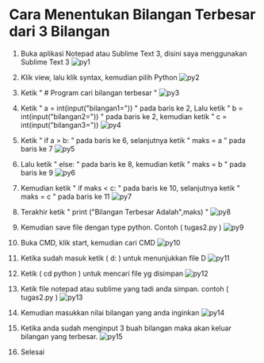 # Cara Menentukan Bilangan Terbesar dari 3 Bilangan
1. Buka aplikasi Notepad atau Sublime Text 3, disini saya menggunakan Sublime Text 3
![py1](https://user-images.githubusercontent.com/46699512/52532770-73875180-2d5c-11e9-8b96-ee6e699d8762.JPG)

2. Klik view, lalu klik syntax, kemudian pilih Python
![py2](https://user-images.githubusercontent.com/46699512/52532725-155a6e80-2d5c-11e9-98c1-c2ddfe95fde2.png)

3. Ketik " # Program cari bilangan terbesar "
![py3](https://user-images.githubusercontent.com/46699512/52532728-155a6e80-2d5c-11e9-9ae3-93d022d8b520.png)

4. Ketik " a = int(input("bilangan1=")) " pada baris ke 2, Lalu ketik " b = int(input("bilangan2=")) " pada baris ke 2, kemudian ketik " c = int(input("bilangan3="))
![py4](https://user-images.githubusercontent.com/46699512/52532729-15f30500-2d5c-11e9-9790-2ae1a68a8aa6.png)

5. Ketik " if a > b: " pada baris ke 6, selanjutnya ketik " maks = a " pada baris ke 7
![py5](https://user-images.githubusercontent.com/46699512/52532731-15f30500-2d5c-11e9-8b4d-49ff0e9d92d2.png)

6. Lalu ketik " else: " pada baris ke 8, kemudian ketik " maks = b " pada baris ke 9
![py6](https://user-images.githubusercontent.com/46699512/52532733-17bcc880-2d5c-11e9-88c4-9e398e6f242e.png)

7. Kemudian ketik " if maks < c: " pada baris ke 10, selanjutnya ketik " maks = c " pada baris ke 11
![py7](https://user-images.githubusercontent.com/46699512/52532734-18555f00-2d5c-11e9-80ac-1e15d294f765.png)

8. Terakhir ketik " print ("Bilangan Terbesar Adalah",maks) "
![py8](https://user-images.githubusercontent.com/46699512/52532735-18555f00-2d5c-11e9-98df-e614c1919b96.png)

9. Kemudian save file dengan type python. Contoh ( tugas2.py )
![py9](https://user-images.githubusercontent.com/46699512/52532736-18edf580-2d5c-11e9-99c9-63341beaa667.png)

10. Buka CMD, klik start, kemudian cari CMD
![py10](https://user-images.githubusercontent.com/46699512/52532737-18edf580-2d5c-11e9-815c-fd8988befa29.png)

11. Ketika sudah masuk ketik ( d: ) untuk menunjukkan file D
![py11](https://user-images.githubusercontent.com/46699512/52532738-19868c00-2d5c-11e9-8a0e-ba430841c1a2.png)

12. Ketik ( cd python ) untuk mencari file yg disimpan
![py12](https://user-images.githubusercontent.com/46699512/52532739-1a1f2280-2d5c-11e9-966f-dea8ca00d550.png)

13. Ketik file notepad atau sublime yang tadi anda simpan. contoh ( tugas2.py )
![py13](https://user-images.githubusercontent.com/46699512/52532740-1a1f2280-2d5c-11e9-8cad-6e3b6f1558c9.png)

14. Kemudian masukkan nilai bilangan yang anda inginkan
![py14](https://user-images.githubusercontent.com/46699512/52532742-1ab7b900-2d5c-11e9-8ef3-d0c39bf068af.png)

15. Ketika anda sudah menginput 3 buah bilangan maka akan keluar bilangan yang terbesar.
![py15](https://user-images.githubusercontent.com/46699512/52532743-1be8e600-2d5c-11e9-8b18-d0ce057bc0e4.png)
16. Selesai
